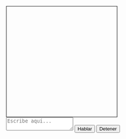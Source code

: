 <!DOCTYPE html>
<html>
<head>
  <title>Página con Funcionalidades de IA</title>
  <style>
    /* Estilos CSS para el escaneo y animaciones */
    .container {
      position: relative;
      width: 300px;
      height: 300px;
      border: 1px solid black;
      overflow: hidden;
    }

    .scan-line {
      position: absolute;
      top: 0;
      left: -100%;
      width: 100%;
      height: 2px;
      background-color: red;
      animation: scan-animation 4s linear infinite;
    }

    @keyframes scan-animation {
      0% { left: -100%; }
      100% { left: 100%; }
    }
  </style>
</head>
<body>
  <div class="container">
    <div class="scan-line"></div>
  </div>

  <div>
    <textarea id="inputText" placeholder="Escribe aquí..."></textarea>
    <button id="speakButton">Hablar</button>
    <button id="stopButton">Detener</button>
    <p id="outputText"></p>
  </div>

  <script>
    // Función para mover la línea de escaneo
    function moveScanLine() {
      const scanLine = document.querySelector('.scan-line');
      scanLine.style.top = '0';
      scanLine.style.left = '-100%';
      scanLine.style.animation = 'scan-animation 4s linear infinite';
    }

    // Accedemos a la API de reconocimiento de voz del navegador
    const recognition = new (window.SpeechRecognition || window.webkitSpeechRecognition || window.mozSpeechRecognition || window.msSpeechRecognition)();

    // Configuramos el reconocimiento de voz
    recognition.lang = 'es-ES'; // Idioma del reconocimiento (español en este caso)

    // Evento que se ejecuta cuando se detecta el resultado del reconocimiento de voz
    recognition.onresult = function(event) {
      const speechResult = event.results[0][0].transcript;
      document.getElementById('outputText').textContent = speechResult;
    };

    // Eventos para iniciar y detener el reconocimiento de voz
    document.getElementById('speakButton').addEventListener('click', function() {
      recognition.start();
      moveScanLine();
    });

    document.getElementById('stopButton').addEventListener('click', function() {
      recognition.stop();
    });
  </script>
</body>
</html>


